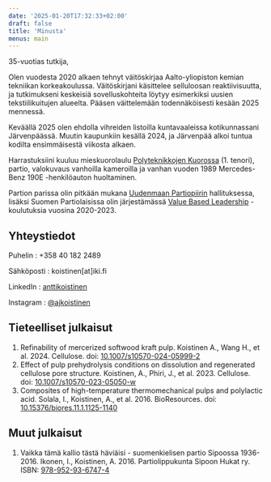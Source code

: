```yaml
---
date: '2025-01-20T17:32:33+02:00'
draft: false
title: 'Minusta'
menus: main
---
```

35-vuotias tutkija, 

Olen vuodesta 2020 alkaen tehnyt väitöskirjaa Aalto-yliopiston kemian tekniikan korkeakoulussa. Väitöskirjani käsittelee selluloosan reaktiivisuutta, ja tutkimukseni keskeisiä sovelluskohteita löytyy esimerkiksi uusien tekstiilikuitujen alueelta. Pääsen väittelemään todennäköisesti kesään 2025 mennessä.

Keväällä 2025 olen ehdolla vihreiden listoilla kuntavaaleissa kotikunnassani Järvenpäässä. Muutin kaupunkiin kesällä 2024, ja Järvenpää alkoi tuntua kodilta ensimmäisestä viikosta alkaen.

Harrastuksiini kuuluu mieskuorolaulu [Polyteknikkojen Kuorossa](https://www.polyteknikkojenkuoro.fi) (1. tenori), partio, valokuvaus vanhoilla kameroilla ja vanhan vuoden 1989 Mercedes-Benz 190E -henkilöauton huoltaminen.

Partion parissa olin pitkään mukana [Uudenmaan Partiopiirin](https://uusimaa.partio.fi) hallituksessa, lisäksi Suomen Partiolaisissa olin järjestämässä [Value Based Leadership](https://parempaajohtajuutta.fi) -koulutuksia vuosina 2020-2023.

## Yhteystiedot

Puhelin
: +358 40 182 2489

Sähköposti
: koistinen[at]iki.fi

LinkedIn
: [anttikoistinen](https://www.linkedin.com/in/anttikoistinen/)

Instagram
: [@ajkoistinen](https://www.instagram.com/ajkoistinen/)

## Tieteelliset julkaisut

1. Refinability of mercerized softwood kraft pulp. Koistinen A., Wang H., et al. 2024. Cellulose. doi: [10.1007/s10570-024-05999-2](https://doi.org/10.1007/s10570-024-05999-2)
2. Effect of pulp prehydrolysis conditions on dissolution and regenerated cellulose pore structure. Koistinen, A., Phiri, J., et al. 2023. Cellulose. doi: [10.1007/s10570-023-05050-w](https://doi.org/10.1007/s10570-023-05050-w)
3. Composites of high-temperature thermomechanical pulps and polylactic acid. Solala, I., Koistinen, A., et al. 2016. BioResources. doi: [10.15376/biores.11.1.1125-1140](https://doi.org/10.15376/biores.11.1.1125-1140)

## Muut julkaisut

1. Vaikka tämä kallio tästä häviäisi - suomenkielisen partio Sipoossa 1936-2016. Ikonen, I., Koistinen, A. 2016. Partiolippukunta Sipoon Hukat ry. ISBN: [978-952-93-6747-4](https://www.finna.fi/Record/fikka.4241858)

